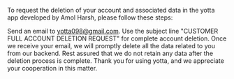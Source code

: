 To request the deletion of your account and associated data in the yotta app developed by Amol Harsh, please follow these steps:

Send an email to yotta098@gmail.com.
Use the subject line "CUSTOMER FULL ACCOUNT DELETION REQUEST" for complete account deletion.
Once we receive your email, we will promptly delete all the data related to you from our backend.
Rest assured that we do not retain any data after the deletion process is complete. Thank you for using yotta, and we appreciate your cooperation in this matter.
